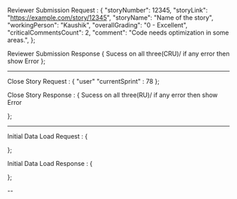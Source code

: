 Reviewer Submission Request :
{
"storyNumber": 12345,
"storyLink": "https://example.com/story/12345",
"storyName": "Name of the story",
"workingPerson": "Kaushik",
"overallGrading": "0 - Excellent",
"criticalCommentsCount": 2,
"comment": "Code needs optimization in some areas.",
};

Reviewer Submission Response
{
    Sucess on all three(CRU)/ if any error then show Error 
};

---

Close Story Request :
{
    "user"
"currentSprint" : 78
};

Close Story Response :
{
    Sucess on all three(RU)/ if any error then show Error 

};

---

Initial Data Load Request :
{

};

Initial Data Load Response :
{

};

--
